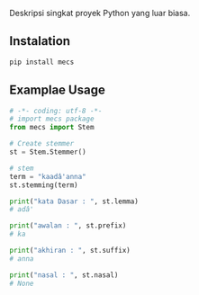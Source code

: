Deskripsi singkat proyek Python yang luar biasa.

## Instalation

```bash
pip install mecs
```

## Examplae Usage

```python
# -*- coding: utf-8 -*-
# import mecs package
from mecs import Stem

# Create stemmer
st = Stem.Stemmer()

# stem
term = "kaadâ'anna"
st.stemming(term)

print("kata Dasar : ", st.lemma)
# adâ'

print("awalan : ", st.prefix)
# ka

print("akhiran : ", st.suffix)
# anna

print("nasal : ", st.nasal)
# None

```
